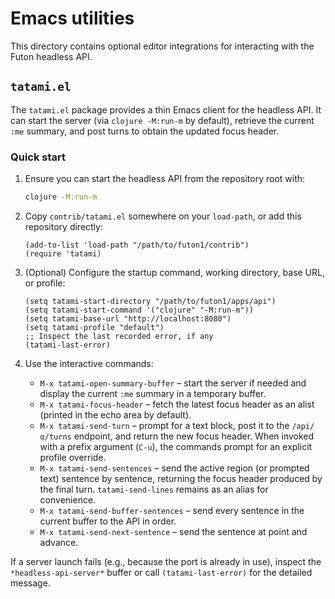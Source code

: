 # Emacs utilities

This directory contains optional editor integrations for interacting with the
Futon headless API.

## `tatami.el`

The `tatami.el` package provides a thin Emacs client for the headless API.  It
can start the server (via `clojure -M:run-m` by default), retrieve the current
`:me` summary, and post turns to obtain the updated focus header.

### Quick start

1. Ensure you can start the headless API from the repository root with:

   ```bash
   clojure -M:run-m
   ```

2. Copy `contrib/tatami.el` somewhere on your `load-path`, or add this
   repository directly:

   ```elisp
   (add-to-list 'load-path "/path/to/futon1/contrib")
   (require 'tatami)
   ```

3. (Optional) Configure the startup command, working directory, base URL, or
   profile:

   ```elisp
   (setq tatami-start-directory "/path/to/futon1/apps/api")
   (setq tatami-start-command '("clojure" "-M:run-m"))
   (setq tatami-base-url "http://localhost:8080")
   (setq tatami-profile "default")
   ;; Inspect the last recorded error, if any
   (tatami-last-error)
   ```

4. Use the interactive commands:

   - `M-x tatami-open-summary-buffer` – start the server if needed and
     display the current `:me` summary in a temporary buffer.
   - `M-x tatami-focus-header` – fetch the latest focus header as an alist
     (printed in the echo area by default).
   - `M-x tatami-send-turn` – prompt for a text block, post it to the
     `/api/α/turns` endpoint, and return the new focus header.  When invoked with
     a prefix argument (`C-u`), the commands prompt for an explicit profile
     override.
   - `M-x tatami-send-sentences` – send the active region (or prompted text)
     sentence by sentence, returning the focus header produced by the final
     turn.  `tatami-send-lines` remains as an alias for convenience.
   - `M-x tatami-send-buffer-sentences` – send every sentence in the current
     buffer to the API in order.
   - `M-x tatami-send-next-sentence` – send the sentence at point and advance.

If a server launch fails (e.g., because the port is already in use), inspect the
`*headless-api-server*` buffer or call `(tatami-last-error)` for the detailed
message.
